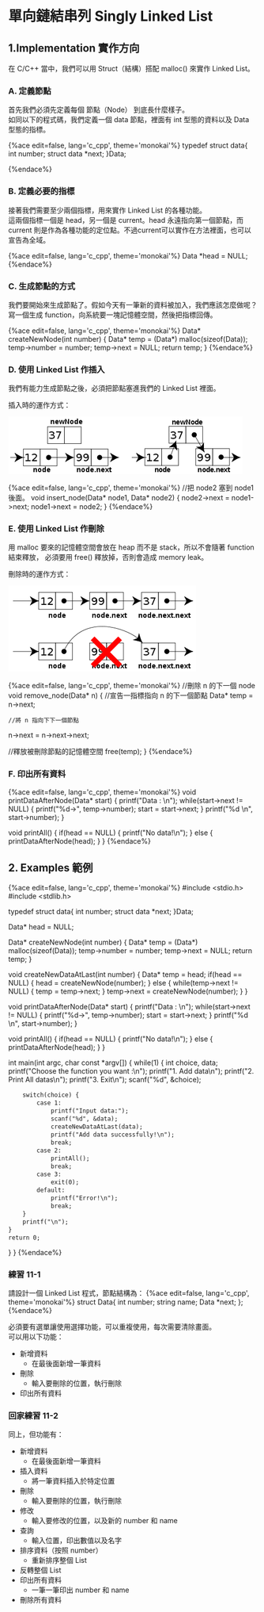 # 單向鏈結串列 Singly Linked List

## 1.Implementation 實作方向

在 C/C++ 當中，我們可以用 Struct（結構）搭配 malloc() 來實作 Linked List。

### A. 定義節點
首先我們必須先定義每個 節點（Node） 到底長什麼樣子。  
如同以下的程式碼，我們定義一個 data 節點，裡面有 int 型態的資料以及 Data 型態的指標。

{%ace edit=false, lang='c_cpp', theme='monokai'%}
typedef struct data{
    int number;
    struct data *next;
}Data;

{%endace%}

### B. 定義必要的指標
接著我們需要至少兩個指標，用來實作 Linked List 的各種功能。  
這兩個指標一個是 head，另一個是 current。head 永遠指向第一個節點，而 current 則是作為各種功能的定位點。不過current可以實作在方法裡面，也可以宣告為全域。

{%ace edit=false, lang='c_cpp', theme='monokai'%}
Data *head = NULL;
{%endace%}

### C. 生成節點的方式
我們要開始來生成節點了。假如今天有一筆新的資料被加入，我們應該怎麼做呢？  
寫一個生成 function，向系統要一塊記憶體空間，然後把指標回傳。

{%ace edit=false, lang='c_cpp', theme='monokai'%}
Data* createNewNode(int number) {
    Data* temp = (Data*) malloc(sizeof(Data));
    temp->number = number;
    temp->next = NULL;
    return temp;
}
{%endace%}



### D. 使用 Linked List 作插入

我們有能力生成節點之後，必須把節點塞進我們的 Linked List 裡面。

插入時的運作方式：  

![linked-list-insert.png](img/linked-list-insert.png)

{%ace edit=false, lang='c_cpp', theme='monokai'%}
//把 node2 塞到 node1 後面。
void insert_node(Data* node1, Data* node2)
{
    node2->next = node1->next;
    node1->next = node2;
}
{%endace%}

### E. 使用 Linked List 作刪除

用 malloc 要來的記憶體空間會放在 heap 而不是 stack，所以不會隨著 function 結束釋放，
必須要用 free() 釋放掉，否則會造成 memory leak。  

刪除時的運作方式：  

![linked-list-del.png](img/linked-list-del.png)

{%ace edit=false, lang='c_cpp', theme='monokai'%}
//刪除 n 的下一個 node
void remove_node(Data* n)
{
	//宣告一指標指向 n 的下一個節點
	Data* temp = n->next;

	//將 n 指向下下一個節點
  n->next = n->next->next;

  //釋放被刪除節點的記憶體空間
  free(temp);
}
{%endace%}

### F. 印出所有資料


{%ace edit=false, lang='c_cpp', theme='monokai'%}
void printDataAfterNode(Data* start) {
    printf("Data : \n");
    while(start->next != NULL) {
        printf("%d->", temp->number);
        start = start->next;
    } 
    printf("%d \n", start->number);
}

void printAll() {
    if(head == NULL) {
        printf("No data!\n");
    } else {
        printDataAfterNode(head);
    }
}
{%endace%}

## 2. Examples 範例

{%ace edit=false, lang='c_cpp', theme='monokai'%}
#include <stdio.h>
#include <stdlib.h>

typedef struct data{
    int number;
    struct data *next;
}Data;

Data* head = NULL;

Data* createNewNode(int number) {
    Data* temp = (Data*) malloc(sizeof(Data));
    temp->number = number;
    temp->next = NULL;
    return temp;
}

void createNewDataAtLast(int number) {
    Data* temp = head;
    if(head == NULL) {
        head = createNewNode(number);
    } else {
        while(temp->next != NULL) {
            temp = temp->next;
        }
        temp->next = createNewNode(number);
    }
}

void printDataAfterNode(Data* start) {
    printf("Data : \n");
    while(start->next != NULL) {
        printf("%d->", temp->number);
        start = start->next;
    } 
    printf("%d \n", start->number);
}

void printAll() {
    if(head == NULL) {
        printf("No data!\n");
    } else {
        printDataAfterNode(head);
    }
}

int main(int argc, char const *argv[])
{
    while(1) {
        int choice, data;
        printf("Choose the function you want :\n");
        printf("1. Add data\n");
        printf("2. Print All datas\n");
        printf("3. Exit\n");
        scanf("%d", &choice);

        switch(choice) {
            case 1:
                printf("Input data:");
                scanf("%d", &data);
                createNewDataAtLast(data);
                printf("Add data successfully!\n");
                break;
            case 2:
                printAll();
                break;
            case 3:
                exit(0);
            default:
                printf("Error!\n");
                break;
        }
        printf("\n");
    }
    return 0;
}
}
{%endace%}

### 練習 11-1

請設計一個 Linked List 程式，節點結構為：
{%ace edit=false, lang='c_cpp', theme='monokai'%}
struct Data{
    int number;
    string name;
    Data *next;
};
{%endace%}

必須要有選單讓使用選擇功能，可以重複使用，每次需要清除畫面。  
可以用以下功能：

* 新增資料
	* 在最後面新增一筆資料
* 刪除
	* 輸入要刪除的位置，執行刪除
* 印出所有資料

### 回家練習 11-2

同上，但功能有：

* 新增資料
	* 在最後面新增一筆資料
* 插入資料
	* 將一筆資料插入於特定位置
* 刪除
	* 輸入要刪除的位置，執行刪除
* 修改
	* 輸入要修改的位置，以及新的 number 和 name
* 查詢
	* 輸入位置，印出數值以及名字
* 排序資料（按照 number）
	* 重新排序整個 List
* 反轉整個 List
* 印出所有資料
	* 一筆一筆印出 number 和 name
* 刪除所有資料
